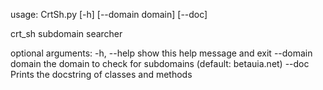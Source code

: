 usage: CrtSh.py [-h] [--domain domain] [--doc]

crt_sh subdomain searcher

optional arguments:
  -h, --help       show this help message and exit
  --domain domain  the domain to check for subdomains (default: betauia.net)
  --doc            Prints the docstring of classes and methods
